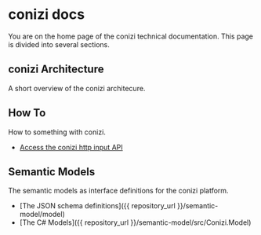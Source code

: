 # conizi docs

You are on the home page of the conizi technical documentation.
This page is divided into several sections. 

## conizi Architecture
A short overview of the conizi architecure.

## How To
How to something with conizi.

* [Access the conizi http input API](howto/howto-conizi-http-input-api.pdf)

## Semantic Models
The semantic models as interface definitions for the conizi platform.

* [The JSON schema definitions]({{ repository_url }}/semantic-model/model)
* [The C# Models]({{ repository_url }}/semantic-model/src/Conizi.Model)

